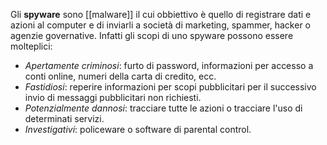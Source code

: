 Gli __spyware__ sono [[malware]] il cui obbiettivo è quello di registrare dati e azioni al computer e di inviarli a società di marketing, spammer, hacker o agenzie governative.
Infatti gli scopi di uno spyware possono essere molteplici:
- _Apertamente criminosi_: furto di password, informazioni per accesso a conti online, numeri della carta di credito, ecc.
- _Fastidiosi_: reperire informazioni per scopi pubblicitari per il successivo invio di messaggi pubblicitari non richiesti.
- _Potenzialmente dannosi_: tracciare tutte le azioni o tracciare l'uso di determinati servizi.
- _Investigativi_: policeware o software di parental control.